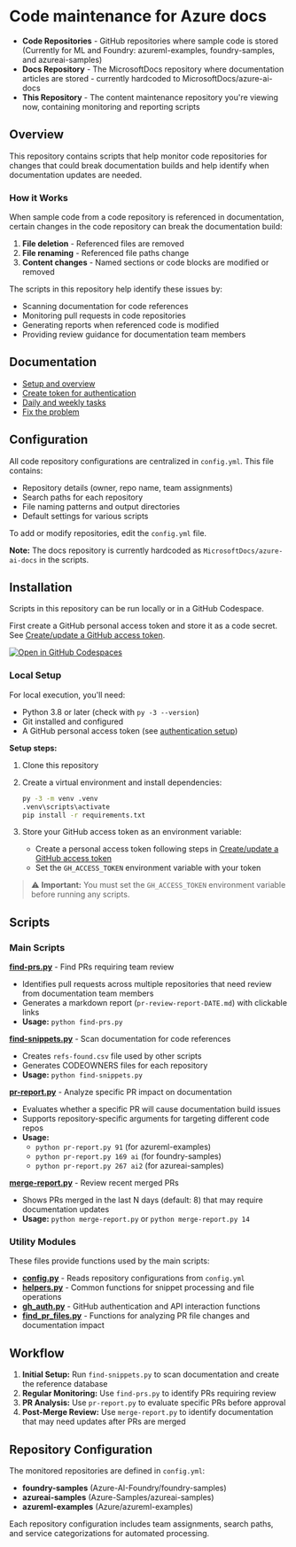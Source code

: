# Code maintenance for Azure docs

- **Code Repositories** - GitHub repositories where sample code is stored (Currently for ML and Foundry: azureml-examples, foundry-samples, and azureai-samples)
- **Docs Repository** - The MicrosoftDocs repository where documentation articles are stored - currently hardcoded to MicrosoftDocs/azure-ai-docs
- **This Repository** - The content maintenance repository you're viewing now, containing monitoring and reporting scripts

## Overview

This repository contains scripts that help monitor code repositories for changes that could break documentation builds and help identify when documentation updates are needed.

### How it Works

When sample code from a code repository is referenced in documentation, certain changes in the code repository can break the documentation build:

1. **File deletion** - Referenced files are removed
2. **File renaming** - Referenced file paths change  
3. **Content changes** - Named sections or code blocks are modified or removed

The scripts in this repository help identify these issues by:

- Scanning documentation for code references
- Monitoring pull requests in code repositories
- Generating reports when referenced code is modified
- Providing review guidance for documentation team members

## Documentation

* [Setup and overview](docs/setup.md) 
* [Create token for authentication](docs/create-update-auth.md)
* [Daily and weekly tasks](docs/code-snippets.md)
* [Fix the problem](docs/fix-the-problem.md)

## Configuration

All code repository configurations are centralized in `config.yml`. This file contains:

- Repository details (owner, repo name, team assignments)
- Search paths for each repository
- File naming patterns and output directories  
- Default settings for various scripts

To add or modify repositories, edit the `config.yml` file.

**Note:** The docs repository is currently hardcoded as `MicrosoftDocs/azure-ai-docs` in the scripts.  

## Installation

Scripts in this repository can be run locally or in a GitHub Codespace.

First create a GitHub personal access token and store it as a code secret.  See [Create/update a GitHub access token](docs/create-update-auth.md). 

[![Open in GitHub Codespaces](https://github.com/codespaces/badge.svg)](https://codespaces.new/sdgilley/content-maintenance?quickstart=1)

### Local Setup

For local execution, you'll need:

- Python 3.8 or later (check with `py -3 --version`)
- Git installed and configured
- A GitHub personal access token (see [authentication setup](docs/create-update-auth.md))

**Setup steps:**

1. Clone this repository
2. Create a virtual environment and install dependencies:

   ```bash
   py -3 -m venv .venv
   .venv\scripts\activate
   pip install -r requirements.txt
   ```

3. Store your GitHub access token as an environment variable:
   - Create a personal access token following steps in [Create/update a GitHub access token](docs/create-update-auth.md) 
   - Set the `GH_ACCESS_TOKEN` environment variable with your token

> ⚠️ **Important:** You must set the `GH_ACCESS_TOKEN` environment variable before running any scripts. 

## Scripts

### Main Scripts

**[find-prs.py](find-prs.py)** - Find PRs requiring team review
- Identifies pull requests across multiple repositories that need review from documentation team members
- Generates a markdown report (`pr-review-report-DATE.md`) with clickable links
- **Usage:** `python find-prs.py`

**[find-snippets.py](find-snippets.py)** - Scan documentation for code references
- Creates `refs-found.csv` file used by other scripts
- Generates CODEOWNERS files for each repository
- **Usage:** `python find-snippets.py`

**[pr-report.py](pr-report.py)** - Analyze specific PR impact on documentation
- Evaluates whether a specific PR will cause documentation build issues
- Supports repository-specific arguments for targeting different code repos
- **Usage:**
  - `python pr-report.py 91` (for azureml-examples)
  - `python pr-report.py 169 ai` (for foundry-samples)
  - `python pr-report.py 267 ai2` (for azureai-samples)

**[merge-report.py](merge-report.py)** - Review recent merged PRs
- Shows PRs merged in the last N days (default: 8) that may require documentation updates
- **Usage:** `python merge-report.py` or `python merge-report.py 14`

### Utility Modules

These files provide functions used by the main scripts:

- **[config.py](utilities/config.py)** - Reads repository configurations from `config.yml`
- **[helpers.py](utilities/helpers.py)** - Common functions for snippet processing and file operations
- **[gh_auth.py](utilities/gh_auth.py)** - GitHub authentication and API interaction functions  
- **[find_pr_files.py](utilities/find_pr_files.py)** - Functions for analyzing PR file changes and documentation impact

## Workflow

1. **Initial Setup:** Run `find-snippets.py` to scan documentation and create the reference database
2. **Regular Monitoring:** Use `find-prs.py` to identify PRs requiring review
3. **PR Analysis:** Use `pr-report.py` to evaluate specific PRs before approval
4. **Post-Merge Review:** Use `merge-report.py` to identify documentation that may need updates after PRs are merged

## Repository Configuration

The monitored repositories are defined in `config.yml`:

- **foundry-samples** (Azure-AI-Foundry/foundry-samples)
- **azureai-samples** (Azure-Samples/azureai-samples)  
- **azureml-examples** (Azure/azureml-examples)

Each repository configuration includes team assignments, search paths, and service categorizations for automated processing.
